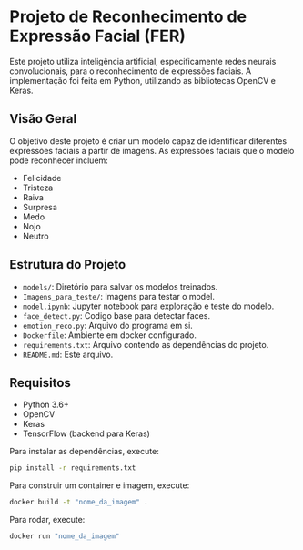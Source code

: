 # Projeto de Reconhecimento de Expressão Facial (FER)

Este projeto utiliza inteligência artificial, especificamente redes neurais convolucionais, para o reconhecimento de expressões faciais. A implementação foi feita em Python, utilizando as bibliotecas OpenCV e Keras.

## Visão Geral

O objetivo deste projeto é criar um modelo capaz de identificar diferentes expressões faciais a partir de imagens. As expressões faciais que o modelo pode reconhecer incluem:

- Felicidade
- Tristeza
- Raiva
- Surpresa
- Medo
- Nojo
- Neutro

## Estrutura do Projeto

- `models/`: Diretório para salvar os modelos treinados.
- `Imagens_para_teste/`: Imagens para testar o model.
- `model.ipynb`: Jupyter notebook para exploração e teste do modelo.
- `face_detect.py`: Codigo base para detectar faces.
- `emotion_reco.py`: Arquivo do programa em si.
- `Dockerfile`: Ambiente em docker configurado.
- `requirements.txt`: Arquivo contendo as dependências do projeto.
- `README.md`: Este arquivo.

## Requisitos

- Python 3.6+
- OpenCV
- Keras
- TensorFlow (backend para Keras)

Para instalar as dependências, execute:

```bash
pip install -r requirements.txt
```

Para construir um container e imagem, execute:

```bash
docker build -t "nome_da_imagem" .
```

Para rodar, execute:

```bash
docker run "nome_da_imagem"
```
